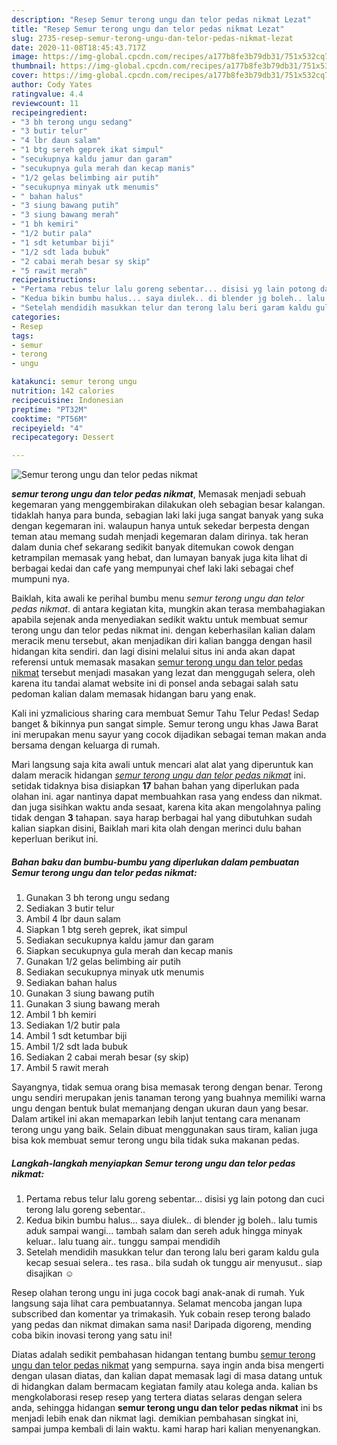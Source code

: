 ```yaml
---
description: "Resep Semur terong ungu dan telor pedas nikmat Lezat"
title: "Resep Semur terong ungu dan telor pedas nikmat Lezat"
slug: 2735-resep-semur-terong-ungu-dan-telor-pedas-nikmat-lezat
date: 2020-11-08T18:45:43.717Z
image: https://img-global.cpcdn.com/recipes/a177b8fe3b79db31/751x532cq70/semur-terong-ungu-dan-telor-pedas-nikmat-foto-resep-utama.jpg
thumbnail: https://img-global.cpcdn.com/recipes/a177b8fe3b79db31/751x532cq70/semur-terong-ungu-dan-telor-pedas-nikmat-foto-resep-utama.jpg
cover: https://img-global.cpcdn.com/recipes/a177b8fe3b79db31/751x532cq70/semur-terong-ungu-dan-telor-pedas-nikmat-foto-resep-utama.jpg
author: Cody Yates
ratingvalue: 4.4
reviewcount: 11
recipeingredient:
- "3 bh terong ungu sedang"
- "3 butir telur"
- "4 lbr daun salam"
- "1 btg sereh geprek ikat simpul"
- "secukupnya kaldu jamur dan garam"
- "secukupnya gula merah dan kecap manis"
- "1/2 gelas belimbing air putih"
- "secukupnya minyak utk menumis"
- " bahan halus"
- "3 siung bawang putih"
- "3 siung bawang merah"
- "1 bh kemiri"
- "1/2 butir pala"
- "1 sdt ketumbar biji"
- "1/2 sdt lada bubuk"
- "2 cabai merah besar sy skip"
- "5 rawit merah"
recipeinstructions:
- "Pertama rebus telur lalu goreng sebentar... disisi yg lain potong dan cuci terong lalu goreng sebentar.."
- "Kedua bikin bumbu halus... saya diulek.. di blender jg boleh.. lalu tumis aduk sampai wangi... tambah salam dan sereh aduk hingga minyak keluar.. lalu tuang air.. tunggu sampai mendidih"
- "Setelah mendidih masukkan telur dan terong lalu beri garam kaldu gula kecap sesuai selera.. tes rasa.. bila sudah ok tunggu air menyusut.. siap disajikan ☺️"
categories:
- Resep
tags:
- semur
- terong
- ungu

katakunci: semur terong ungu 
nutrition: 142 calories
recipecuisine: Indonesian
preptime: "PT32M"
cooktime: "PT56M"
recipeyield: "4"
recipecategory: Dessert

---
```



![Semur terong ungu dan telor pedas nikmat](https://img-global.cpcdn.com/recipes/a177b8fe3b79db31/751x532cq70/semur-terong-ungu-dan-telor-pedas-nikmat-foto-resep-utama.jpg)

<b><i>semur terong ungu dan telor pedas nikmat</i></b>, Memasak menjadi sebuah kegemaran yang menggembirakan dilakukan oleh sebagian besar kalangan. tidaklah hanya para bunda, sebagian laki laki juga sangat banyak yang suka dengan kegemaran ini. walaupun hanya untuk sekedar berpesta dengan teman atau memang sudah menjadi kegemaran dalam dirinya. tak heran dalam dunia chef sekarang sedikit banyak ditemukan cowok dengan ketrampilan memasak yang hebat, dan lumayan banyak juga kita lihat di berbagai kedai dan cafe yang mempunyai chef laki laki sebagai chef mumpuni nya.

Baiklah, kita awali ke perihal bumbu menu <i>semur terong ungu dan telor pedas nikmat</i>. di antara kegiatan kita, mungkin akan terasa membahagiakan apabila sejenak anda menyediakan sedikit waktu untuk membuat semur terong ungu dan telor pedas nikmat ini. dengan keberhasilan kalian dalam meracik menu tersebut, akan menjadikan diri kalian bangga dengan hasil hidangan kita sendiri. dan lagi disini melalui situs ini anda akan dapat referensi untuk memasak masakan <u>semur terong ungu dan telor pedas nikmat</u> tersebut menjadi masakan yang lezat dan menggugah selera, oleh karena itu tandai alamat website ini di ponsel anda sebagai salah satu pedoman kalian dalam memasak hidangan baru yang enak.

Kali ini yzmalicious sharing cara membuat Semur Tahu Telur Pedas! Sedap banget &amp; bikinnya pun sangat simple. Semur terong ungu khas Jawa Barat ini merupakan menu sayur yang cocok dijadikan sebagai teman makan anda bersama dengan keluarga di rumah.


Mari langsung saja kita awali untuk mencari alat alat yang diperuntuk kan dalam meracik hidangan <u><i>semur terong ungu dan telor pedas nikmat</i></u> ini. setidak tidaknya bisa disiapkan <b>17</b> bahan bahan yang diperlukan pada olahan ini. agar nantinya dapat membuahkan rasa yang endess dan nikmat. dan juga sisihkan waktu anda sesaat, karena kita akan mengolahnya paling tidak dengan <b>3</b> tahapan. saya harap berbagai hal yang dibutuhkan sudah kalian siapkan disini, Baiklah mari kita olah dengan merinci dulu bahan keperluan berikut ini.

<!--inarticleads1-->

##### Bahan baku dan bumbu-bumbu yang diperlukan dalam pembuatan Semur terong ungu dan telor pedas nikmat:

1. Gunakan 3 bh terong ungu sedang
1. Sediakan 3 butir telur
1. Ambil 4 lbr daun salam
1. Siapkan 1 btg sereh geprek, ikat simpul
1. Sediakan secukupnya kaldu jamur dan garam
1. Siapkan secukupnya gula merah dan kecap manis
1. Gunakan 1/2 gelas belimbing air putih
1. Sediakan secukupnya minyak utk menumis
1. Sediakan  bahan halus
1. Gunakan 3 siung bawang putih
1. Gunakan 3 siung bawang merah
1. Ambil 1 bh kemiri
1. Sediakan 1/2 butir pala
1. Ambil 1 sdt ketumbar biji
1. Ambil 1/2 sdt lada bubuk
1. Sediakan 2 cabai merah besar (sy skip)
1. Ambil 5 rawit merah


Sayangnya, tidak semua orang bisa memasak terong dengan benar. Terong ungu sendiri merupakan jenis tanaman terong yang buahnya memiliki warna ungu dengan bentuk bulat memanjang dengan ukuran daun yang besar. Dalam artikel ini akan memaparkan lebih lanjut tentang cara menanam terong ungu yang baik. Selain dibuat menggunakan saus tiram, kalian juga bisa kok membuat semur terong ungu bila tidak suka makanan pedas. 

<!--inarticleads2-->

##### Langkah-langkah menyiapkan Semur terong ungu dan telor pedas nikmat:

1. Pertama rebus telur lalu goreng sebentar... disisi yg lain potong dan cuci terong lalu goreng sebentar..
1. Kedua bikin bumbu halus... saya diulek.. di blender jg boleh.. lalu tumis aduk sampai wangi... tambah salam dan sereh aduk hingga minyak keluar.. lalu tuang air.. tunggu sampai mendidih
1. Setelah mendidih masukkan telur dan terong lalu beri garam kaldu gula kecap sesuai selera.. tes rasa.. bila sudah ok tunggu air menyusut.. siap disajikan ☺️


Resep olahan terong ungu ini juga cocok bagi anak-anak di rumah. Yuk langsung saja lihat cara pembuatannya. Selamat mencoba jangan lupa subscribed dan komentar ya trimakasih. Yuk cobain resep terong balado yang pedas dan nikmat dimakan sama nasi! Daripada digoreng, mending coba bikin inovasi terong yang satu ini! 

Diatas adalah sedikit pembahasan hidangan tentang bumbu <u>semur terong ungu dan telor pedas nikmat</u> yang sempurna. saya ingin anda bisa mengerti dengan ulasan diatas, dan kalian dapat memasak lagi di masa datang untuk di hidangkan dalam bermacam kegiatan family atau kolega anda. kalian bs mengkolaborasi resep resep yang tertera diatas selaras dengan selera anda, sehingga hidangan <b>semur terong ungu dan telor pedas nikmat</b> ini bs menjadi lebih enak dan nikmat lagi. demikian pembahasan singkat ini, sampai jumpa kembali di lain waktu. kami harap hari kalian menyenangkan.
